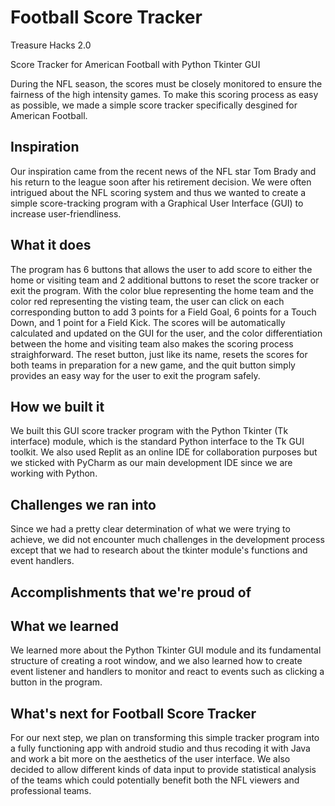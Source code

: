 # Football Score Tracker
Treasure Hacks 2.0

Score Tracker for American Football with Python Tkinter GUI

During the NFL season, the scores must be closely monitored to ensure the fairness of the high intensity games. To make this scoring process as easy as possible, we made a simple score tracker specifically desgined for American Football.

## Inspiration
Our inspiration came from the recent news of the NFL star Tom Brady and his return to the league soon after his retirement decision. We were often intrigued about the NFL scoring system and thus we wanted to create a simple score-tracking program with a Graphical User Interface (GUI) to increase user-friendliness.
## What it does
The program has 6 buttons that allows the user to add score to either the home or visiting team and 2 additional buttons to reset the score tracker or exit the program. With the color blue representing the home team and the color red representing the visting team, the user can click on each corresponding button to add 3 points for a Field Goal, 6 points for a Touch Down, and 1 point for a Field Kick. The scores will be automatically calculated and updated on the GUI for the user, and the color differentiation between the home and visiting team also makes the scoring process straighforward. The reset button, just like its name, resets the scores for both teams in preparation for a new game, and the quit button simply provides an easy way for the user to exit the program safely.
## How we built it
We built this GUI score tracker program with the Python Tkinter (Tk interface) module, which is the standard Python interface to the Tk GUI toolkit. We also used Replit as an online IDE for collaboration purposes but we sticked with PyCharm as our main development IDE since we are working with Python.
## Challenges we ran into
Since we had a pretty clear determination of what we were trying to achieve, we did not encounter much challenges in the development process except that we had to research about the tkinter module's functions and event handlers.
## Accomplishments that we're proud of

## What we learned
We learned more about the Python Tkinter GUI module and its fundamental structure of creating a root window, and we also learned how to create event listener and handlers to monitor and react to events such as clicking a button in the program.
## What's next for Football Score Tracker
For our next step, we plan on transforming this simple tracker program into a fully functioning app with android studio and thus recoding it with Java and work a bit more on the aesthetics of the user interface. We also decided to allow different kinds of data input to provide statistical analysis of the teams which could potentially benefit both the NFL viewers and professional teams. 

